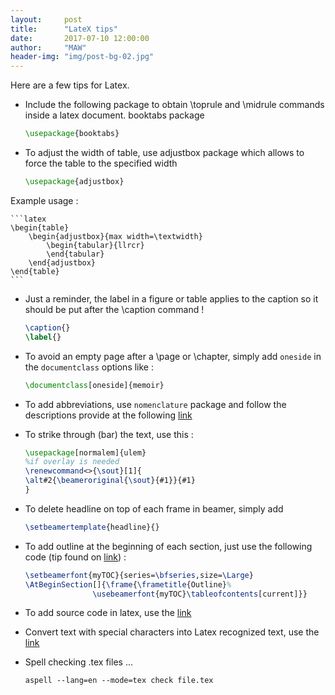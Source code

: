 ```yaml
---
layout:     post
title:      "LateX tips"
date:       2017-07-10 12:00:00
author:     "MAW"
header-img: "img/post-bg-02.jpg"
---
```


Here are a few tips for Latex.

- Include the following package to obtain \toprule and \midrule commands inside a latex document.
  booktabs package 

	```latex
	\usepackage{booktabs}
	```

- To adjust the width of table, use adjustbox package which allows to force the table to the specified width 
	
	```latex
	\usepackage{adjustbox}
	```

 Example usage : 

	```latex
	\begin{table}
		\begin{adjustbox}{max width=\textwidth}
			\begin{tabular}{llrcr}
			\end{tabular}
		\end{adjustbox}
	\end{table}
	```

- Just a reminder, the label in a figure or table applies to the caption so it should be put after the \caption command ! 

	```latex
	\caption{}
	\label{}
	```

- To avoid an empty page after a \page or \chapter, simply add `oneside` in the `documentclass` options like :

	```latex
 	\documentclass[oneside]{memoir}
	```

- To add abbreviations, use `nomenclature` package and follow the descriptions provide at the following [link](http://www.xm1math.net/doculatex/nomenclature.html)

- To strike through (bar) the text, use this : 

	```latex
 	\usepackage[normalem]{ulem}
 	%if overlay is needed
 	\renewcommand<>{\sout}[1]{
   	\alt#2{\beameroriginal{\sout}{#1}}{#1}
 	}	
	```

- To delete headline on top of each frame in beamer, simply add 

	```latex
 	\setbeamertemplate{headline}{}
	```

- To add outline at the beginning of each section, just use the following code (tip found on [link](https://nickhigham.wordpress.com/2013/01/18/top-5-beamer-tips/)) :

	```latex
 	\setbeamerfont{myTOC}{series=\bfseries,size=\Large}
 	\AtBeginSection[]{\frame{\frametitle{Outline}%
                   \usebeamerfont{myTOC}\tableofcontents[current]}}
	```

- To add source code in latex, use the [link](https://en.wikibooks.org/wiki/LaTeX/Source_Code_Listings)
- Convert text with special characters into Latex recognized text, use the [link](http://w2.syronex.com/jmr/latex-symbols-converter)
- Spell checking .tex files ...

 	```aspell --lang=en --mode=tex check file.tex```
